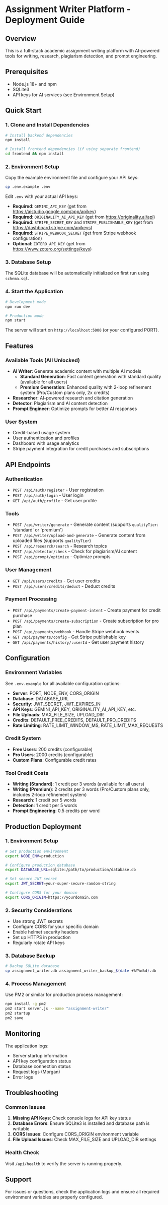 # Assignment Writer Platform - Deployment Guide

## Overview
This is a full-stack academic assignment writing platform with AI-powered tools for writing, research, plagiarism detection, and prompt engineering.

## Prerequisites
- Node.js 18+ and npm
- SQLite3
- API keys for AI services (see Environment Setup)

## Quick Start

### 1. Clone and Install Dependencies
```bash
# Install backend dependencies
npm install

# Install frontend dependencies (if using separate frontend)
cd frontend && npm install
```

### 2. Environment Setup
Copy the example environment file and configure your API keys:
```bash
cp .env.example .env
```

Edit `.env` with your actual API keys:
- **Required**: `GEMINI_API_KEY` (get from https://aistudio.google.com/app/apikey)
- **Required**: `ORIGINALITY_AI_API_KEY` (get from https://originality.ai/api)
- **Required**: `STRIPE_SECRET_KEY` and `STRIPE_PUBLISHABLE_KEY` (get from https://dashboard.stripe.com/apikeys)
- **Required**: `STRIPE_WEBHOOK_SECRET` (get from Stripe webhook configuration)
- **Optional**: `ZOTERO_API_KEY` (get from https://www.zotero.org/settings/keys)

### 3. Database Setup
The SQLite database will be automatically initialized on first run using `schema.sql`.

### 4. Start the Application
```bash
# Development mode
npm run dev

# Production mode
npm start
```

The server will start on `http://localhost:5000` (or your configured PORT).

## Features

### Available Tools (All Unlocked)
- **AI Writer**: Generate academic content with multiple AI models
  - **Standard Generation**: Fast content generation with standard quality (available for all users)
  - **Premium Generation**: Enhanced quality with 2-loop refinement system (Pro/Custom plans only, 2x credits)
- **Researcher**: AI-powered research and citation generation
- **Detector**: Plagiarism and AI content detection
- **Prompt Engineer**: Optimize prompts for better AI responses

### User System
- Credit-based usage system
- User authentication and profiles
- Dashboard with usage analytics
- Stripe payment integration for credit purchases and subscriptions

## API Endpoints

### Authentication
- `POST /api/auth/register` - User registration
- `POST /api/auth/login` - User login
- `GET /api/auth/profile` - Get user profile

### Tools
- `POST /api/writer/generate` - Generate content (supports `qualityTier`: 'standard' or 'premium')
- `POST /api/writer/upload-and-generate` - Generate content from uploaded files (supports `qualityTier`)
- `POST /api/research/search` - Research topics
- `POST /api/detector/check` - Check for plagiarism/AI content
- `POST /api/prompt/optimize` - Optimize prompts

### User Management
- `GET /api/users/credits` - Get user credits
- `POST /api/users/credits/deduct` - Deduct credits

### Payment Processing
- `POST /api/payments/create-payment-intent` - Create payment for credit purchase
- `POST /api/payments/create-subscription` - Create subscription for pro plan
- `POST /api/payments/webhook` - Handle Stripe webhook events
- `GET /api/payments/config` - Get Stripe publishable key
- `GET /api/payments/history/:userId` - Get user payment history

## Configuration

### Environment Variables
See `.env.example` for all available configuration options:

- **Server**: PORT, NODE_ENV, CORS_ORIGIN
- **Database**: DATABASE_URL
- **Security**: JWT_SECRET, JWT_EXPIRES_IN
- **API Keys**: GEMINI_API_KEY, ORIGINALITY_AI_API_KEY, etc.
- **File Uploads**: MAX_FILE_SIZE, UPLOAD_DIR
- **Credits**: DEFAULT_FREE_CREDITS, DEFAULT_PRO_CREDITS
- **Rate Limiting**: RATE_LIMIT_WINDOW_MS, RATE_LIMIT_MAX_REQUESTS

### Credit System
- **Free Users**: 200 credits (configurable)
- **Pro Users**: 2000 credits (configurable)
- **Custom Plans**: Configurable credit rates

### Tool Credit Costs
- **Writing (Standard)**: 1 credit per 3 words (available for all users)
- **Writing (Premium)**: 2 credits per 3 words (Pro/Custom plans only, includes 2-loop refinement system)
- **Research**: 1 credit per 5 words
- **Detection**: 1 credit per 5 words
- **Prompt Engineering**: 0.5 credits per word

## Production Deployment

### 1. Environment Setup
```bash
# Set production environment
export NODE_ENV=production

# Configure production database
export DATABASE_URL=sqlite:/path/to/production/database.db

# Set secure JWT secret
export JWT_SECRET=your-super-secure-random-string

# Configure CORS for your domain
export CORS_ORIGIN=https://yourdomain.com
```

### 2. Security Considerations
- Use strong JWT secrets
- Configure CORS for your specific domain
- Enable helmet security headers
- Set up HTTPS in production
- Regularly rotate API keys

### 3. Database Backup
```bash
# Backup SQLite database
cp assignment_writer.db assignment_writer_backup_$(date +%Y%m%d).db
```

### 4. Process Management
Use PM2 or similar for production process management:
```bash
npm install -g pm2
pm2 start server.js --name "assignment-writer"
pm2 startup
pm2 save
```

## Monitoring

The application logs:
- Server startup information
- API key configuration status
- Database connection status
- Request logs (Morgan)
- Error logs

## Troubleshooting

### Common Issues
1. **Missing API Keys**: Check console logs for API key status
2. **Database Errors**: Ensure SQLite3 is installed and database path is writable
3. **CORS Issues**: Configure CORS_ORIGIN environment variable
4. **File Upload Issues**: Check MAX_FILE_SIZE and UPLOAD_DIR settings

### Health Check
Visit `/api/health` to verify the server is running properly.

## Support
For issues or questions, check the application logs and ensure all required environment variables are properly configured.